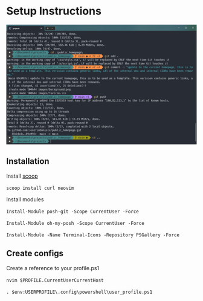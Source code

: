# Setup Instructions

![My terminal](assets/rice.PNG)

## Installation

Install [scoop](https://scoop.sh/)

``scoop install curl neovim``

Install modules

``Install-Module posh-git -Scope CurrentUser -Force``

``Install-Module oh-my-posh -Scope CurrentUser -Force``

``Install-Module -Name Terminal-Icons -Repository PSGallery -Force``

## Create configs

Create a reference to your profile.ps1

``nvim $PROFILE.CurrentUserCurrentHost``

``. $env:USERPROFILE\.config\powershell\user_profile.ps1``  


